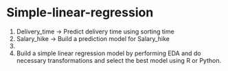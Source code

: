 # Simple-linear-regression
1) Delivery_time -> Predict delivery time using sorting time
2) Salary_hike -> Build a prediction model for Salary_hike
3) 
4) Build a simple linear regression model by performing EDA and do necessary transformations and select the best model using R or Python.
